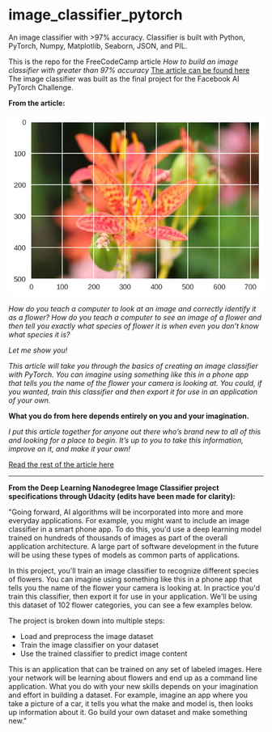 # image_classifier_pytorch
An image classifier with >97% accuracy. Classifier is built with Python, PyTorch, Numpy, Matplotlib, Seaborn, JSON, and PIL.

This is the repo for the FreeCodeCamp article *How to build an image classifier with greater than 97% accuracy* [The article can be found here](https://medium.freecodecamp.org/how-to-build-the-best-image-classifier-3c72010b3d55)  The image classifier was built as the final project for the Facebook AI PyTorch Challenge.

**From the article:**

![pytorch image classifier](flower.png)

*How do you teach a computer to look at an image and correctly identify it as a flower? How do you teach a computer to see an image of a flower and then tell you exactly what species of flower it is when even you don’t know what species it is?*

*Let me show you!*

*This article will take you through the basics of creating an image classifier with PyTorch. You can imagine using something like this in a phone app that tells you the name of the flower your camera is looking at. You could, if you wanted, train this classifier and then export it for use in an application of your own.*

**What you do from here depends entirely on you and your imagination.**

*I put this article together for anyone out there who’s brand new to all of this and looking for a place to begin. It’s up to you to take this information, improve on it, and make it your own!*

 [Read the rest of the article here](https://medium.freecodecamp.org/how-to-build-the-best-image-classifier-3c72010b3d55)
 
 *****

**From the Deep Learning Nanodegree Image Classifier project specifications through Udacity (edits have been made for clarity):**

"Going forward, AI algorithms will be incorporated into more and more everyday applications. For example, you might want to include an image classifier in a smart phone app. To do this, you'd use a deep learning model trained on hundreds of thousands of images as part of the overall application architecture. A large part of software development in the future will be using these types of models as common parts of applications.

In this project, you'll train an image classifier to recognize different species of flowers. You can imagine using something like this in a phone app that tells you the name of the flower your camera is looking at. In practice you'd train this classifier, then export it for use in your application. We'll be using this dataset of 102 flower categories, you can see a few examples below.

The project is broken down into multiple steps:

* Load and preprocess the image dataset
* Train the image classifier on your dataset
* Use the trained classifier to predict image content

This is an application that can be trained on any set of labeled images. Here your network will be learning about flowers and end up as a command line application. What you do with your new skills depends on your imagination and effort in building a dataset. For example, imagine an app where you take a picture of a car, it tells you what the make and model is, then looks up information about it. Go build your own dataset and make something new."
